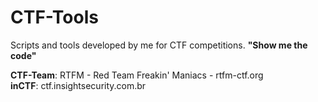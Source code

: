 # CTF-Tools

Scripts and tools developed by me for CTF competitions. <b>"Show me the code"</b>


<b>CTF-Team</b>: RTFM - Red Team Freakin' Maniacs - rtfm-ctf.org<br>
<b>inCTF</b>: ctf.insightsecurity.com.br
